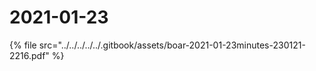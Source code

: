 # 2021-01-23

{% file src="../../../../../.gitbook/assets/boar-2021-01-23minutes-230121-2216.pdf" %}

